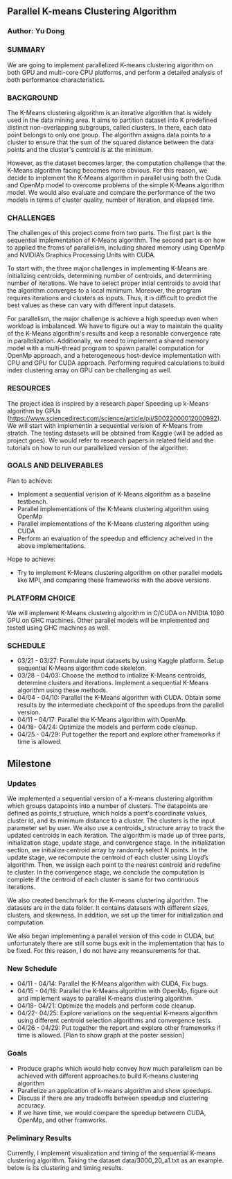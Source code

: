 ## Parallel K-means Clustering Algorithm
### Author: Yu Dong
### SUMMARY
We are going to implement parallelized K-means clustering algorithm on both GPU and multi-core CPU platforms, and perform a detailed analysis of both performance characteristics.

### BACKGROUND
The K-Means clustering algorithm is an iterative algorithm that is widely used in the data mining area. It aims to partition dataset into K predefined distinct non-overlapping subgroups, called clusters. In there, each data point belongs to only one group. The algorithm assigns data points to a cluster to ensure that the sum of the squared distance between the data points and the cluster's centroid is at the minimum.

However, as the dataset becomes larger, the computation challenge that the K-Means algorithm facing becomes more obvious. For this reason, we decide to implement the K-Means algorithm in parallel using both the Cuda and OpenMp model to overcome problems of the simple K-Means algorithm model. We would also evaluate and compare the performance of the two models in terms of cluster quality, number of iteration, and elapsed time.
 
### CHALLENGES
The challenges of this project come from two parts. The first part is the sequential implementation of K-Means algorithm. The second part is on how to applied the froms of parallelism, including shared memory using OpenMp and NVIDIA’s Graphics Processing
Units with CUDA.

To start with, the three major challenges in implementing K-Means are initializing centroids, determining number of centroids, and determining number of iterations. We have to select proper intial centroids to avoid that the algorithm converges to a local minimum. Moreover, the program requires iterations and clusters as inputs. Thus, it is difficult to predict the best values as these can vary with different input datasets.

For parallelism, the major challenge is achieve a high speedup even when workload is imbalanced. We have to figure out a way to maintain the quality of the K-Means algorithm's results and keep a resonable convergence rate in parallelization. Additionally, we need to implement a shared memory model with a multi-thread program to spawn parallel computation for OpenMp approach, and a heterogeneous host-device implementation with CPU and GPU for CUDA approach. Performing required calculations to build index clustering array on GPU can be challenging as well.

### RESOURCES
The project idea is inspired by a research paper Speeding up k-Means algorithm by GPUs (https://www.sciencedirect.com/science/article/pii/S0022000012000992).
We will start with implementin a sequential verision of K-Means from stratch.
The testing datasets will be obtained from Kaggle (will be added as project goes).
We would refer to research papers in related field and the tutorials on how to run our parallelized version of the algorithm.

### GOALS AND DELIVERABLES
Plan to achieve:
* Implement a sequential verision of K-Means algorithm as a baseline testbench.
* Parallel implementations of the K-Means clustering algorithm using OpenMp
* Parallel implementations of the K-Means clustering algorithm using CUDA
* Perform an evaluation of the speedup and efficiency acheived in the above implementations.

Hope to achieve:
* Try to implement K-Means clustering algorithm on other parallel models like MPI, and comparing these frameworks with the above versions.

### PLATFORM CHOICE
We will implement  K-Means clustering algorithm in C/CUDA on NVIDIA 1080 GPU on GHC machines. Other parallel models will be implemented and tested using GHC machines as well.

### SCHEDULE
* 03/21 - 03/27: Formulate input datasets by using Kaggle platform. Setup sequential K-Means algorithm code skeleton.
* 03/28 - 04/03: Choose the method to intialize K-Means centroids, determine clusters and iterations. Implement a sequential K-Means algorithm using these methods.
* 04/04 - 04/10: Parallel the K-Means algorithm with CUDA. Obtain some results by the intermediate checkpoint of the speedups from the parallel version.
* 04/11 - 04/17: Parallel the K-Means algorithm with OpenMp. 
* 04/18- 04/24: Optimize the models and perform code cleanup.
* 04/25 - 04/29: Put together the report and explore other frameworks if time is allowed.

## Milestone 
### Updates
We implemented a sequential version of a K-means clustering algorithm which groups datapoints into a number of clusters. The datapoints are defined as points_t structure, which holds a point's coordinate values, cluster id, and its minimum distance to a cluster. The clusters is the input parameter set by user. We also use a centroids_t structure array to track the updated centroids in each iteration. The algorithm is made up of three parts, initialization stage, update stage, and convergence stage. In the initialization section, we initialize centroid array by randomly select N points. In the update stage, we recompute the centroid of each cluster using Lloyd’s algorithm. Then, we assign each point to the nearest centroid and redefine te cluster. In the convergence stage, we conclude the computation is complete if the centroid of each cluster is same for two continuous iterations.

We also created benchmark for the K-means clustering algorithm. The datasets are in the data folder. It contains datasets with different sizes, clusters, and skewness. In addition, we set up the timer for initialization and computation.

We also began implementing a parallel version of this code in CUDA, but unfortunately there are still some bugs exit in the implementation that has to be fixed. For this reason, I do not have any meansurements for that. 

### New Schedule
* 04/11 - 04/14: Parallel the K-Means algorithm with CUDA, Fix bugs. 
* 04/15 - 04/18: Parallel the K-Means algorithm with OpenMp, figure out and implement ways to parallel K-means clustering algorithm. 
* 04/18- 04/21: Optimize the models and perform code cleanup.
* 04/22- 04/25: Explore variations on the sequential K-means algorithm using different centroid selection algorithms and convergence tests.
* 04/26 - 04/29: Put together the report and explore other frameworks if time is allowed. [Plan to show graph at the poster session]

### Goals
* Produce graphs which would help convey how much parallelism can be achieved with different approaches to build K-means clustering algorithm
* Parallelize an application of k-means algorithm and show speedups.
* Discuss if there are any tradeoffs between speedup and clustering accuracy.
* If we have time, we would compare the speedup betweern CUDA, OpenMp, and other framworks.

### Peliminary Results
Currently, I implement visualization and timing of the sequential K-means clustering algorithm. Taking the dataset data/3000_20_a1.txt as an example. below is its clustering and timing results.



